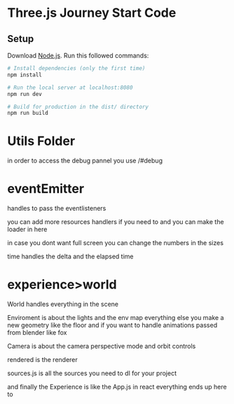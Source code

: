 # Three.js Journey Start Code

## Setup
Download [Node.js](https://nodejs.org/en/download/).
Run this followed commands:

``` bash
# Install dependencies (only the first time)
npm install

# Run the local server at localhost:8080
npm run dev

# Build for production in the dist/ directory
npm run build
```

# Utils Folder

in order to access the debug pannel you use /#debug

# eventEmitter 
handles to pass the eventlisteners 

you can add more resources handlers if you need to
and you can make the loader in here

in case you dont want full screen you can change the numbers in the sizes

time handles the delta and the elapsed time

# experience>world

World handles everything in the scene 

Enviroment is about the lights and the env map 
everything else you make a new geometry like the floor
and if you want to handle animations passed from blender like fox

Camera is about the camera perspective mode and orbit controls

rendered is the renderer 

sources.js is all the sources you need to dl for your project

and finally the Experience is like the App.js in react everything ends up here to 

```

